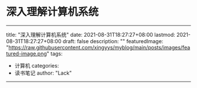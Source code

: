 # 深入理解计算机系统

---
title: "深入理解计算机系统"
date: 2021-08-31T18:27:27+08:00
lastmod: 2021-08-31T18:27:27+08:00
draft: false
description: ""
featuredImage: "https://raw.githubusercontent.com/xingyys/myblog/main/posts/images/featured-image.png"
tags: 
 - 计算机
categories: 
 - 读书笔记
author: "Lack"
---

